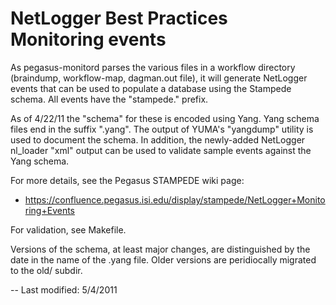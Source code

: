 NetLogger Best Practices Monitoring events
==========================================

As pegasus-monitord parses the various files in a workflow directory
(braindump, workflow-map, dagman.out file), it will generate NetLogger
events that can be used to populate a database using the Stampede
schema. All events have the "stampede." prefix.

As of 4/22/11 the "schema" for these is encoded using Yang. Yang
schema files end in the suffix ".yang". The output
of YUMA's "yangdump" utility is used to document the schema.  In
addition, the newly-added NetLogger nl_loader "xml" output can be used
to validate sample events against the Yang schema.

For more details, see the Pegasus STAMPEDE wiki page:
* https://confluence.pegasus.isi.edu/display/stampede/NetLogger+Monitoring+Events

For validation, see Makefile.

Versions of the schema, at least major changes, are distinguished by the date in
the name of the .yang file. Older versions are peridiocally migrated to the
old/ subdir.

--
Last modified: 5/4/2011
